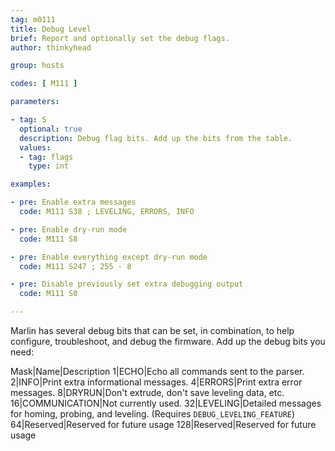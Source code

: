 ```yaml
---
tag: m0111
title: Debug Level
brief: Report and optionally set the debug flags.
author: thinkyhead

group: hosts

codes: [ M111 ]

parameters:

- tag: S
  optional: true
  description: Debug flag bits. Add up the bits from the table.
  values:
  - tag: flags
    type: int

examples:

- pre: Enable extra messages
  code: M111 S38 ; LEVELING, ERRORS, INFO

- pre: Enable dry-run mode
  code: M111 S8

- pre: Enable everything except dry-run mode
  code: M111 S247 ; 255 - 8

- pre: Disable previously set extra debugging output
  code: M111 S0

---
```


Marlin has several debug bits that can be set, in combination, to help configure, troubleshoot, and debug the firmware. Add up the debug bits you need:

Mask|Name|Description
1|ECHO|Echo all commands sent to the parser.
2|INFO|Print extra informational messages.
4|ERRORS|Print extra error messages.
8|DRYRUN|Don't extrude, don't save leveling data, etc.
16|COMMUNICATION|Not currently used.
32|LEVELING|Detailed messages for homing, probing, and leveling. (Requires `DEBUG_LEVELING_FEATURE`)
64|Reserved|Reserved for future usage
128|Reserved|Reserved for future usage
